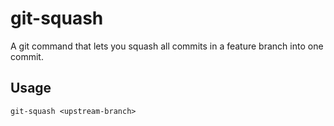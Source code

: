 # git-squash #
A git command that lets you squash all commits in a feature branch into one
commit.

## Usage ##
`git-squash <upstream-branch>`
